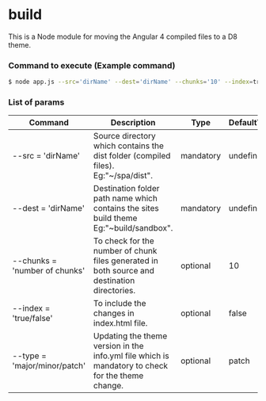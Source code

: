 # build
This is a Node module for moving the Angular 4 compiled files to a D8 theme.

### Command to execute (Example command)
```sh
$ node app.js --src='dirName' --dest='dirName' --chunks='10' --index=true --type='patch'
```

### List of params
| Command | Description | Type | DefaultValue |
|------ | ------ | ------ | ------ |
|--src = 'dirName' |Source directory which contains the dist folder (compiled files). Eg:"~/spa/dist".|mandatory| undefined |
|--dest = 'dirName'|Destination folder path name which contains the sites build theme Eg:"~build/sandbox".|mandatory| undefined |
| --chunks = 'number of chunks'|To check for the number of chunk files generated in both source and destination directories.|optional| 10 |
|--index = 'true/false' |To include the changes in index.html file.|optional| false |
|--type = 'major/minor/patch' |Updating the theme version in the info.yml file which is mandatory to check for the theme change.|optional| patch |


